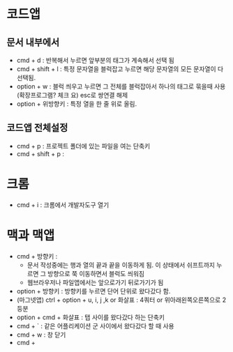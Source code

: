 # 코드앱

## 문서 내부에서

- cmd + d : 반복해서 누르면 앞부분의 태그가 계속해서 선택 됨
- cmd + shift + l : 특정 문자열을 블럭잡고 누르면 해당 문자열의 모든 문자열이 다 선택됨.
- option + w : 블럭 씌우고 누르면 그 전체를 블럭잡아서 하나의 태그로 묶을때 사용(확장프로그램? 체크 요) esc로 쌍연결 해제
- option + 위방향키 : 특정 열을 한 줄 위로 올림.

## 코드앱 전체설정

- cmd + p : 프로젝트 폴더에 있는 파일을 여는 단축키
- cmd + shift + p :

# 크롬

- cmd + i : 크롬에서 개발자도구 열기

# 맥과 맥앱

- cmd + 방향키 :
  - 문서 작성중에는 행과 열의 끝과 끝을 이동하게 됨. 이 상태에서 쉬프트까지 누르면 그 방향으로 쭉 이동하면서 블럭도 씌워짐
  - 웹브라우저나 파일앱에서는 앞으로가기 뒤로가기가 됨
- option + 방향키 : 방향키를 누르면 단어 단위로 왔다갔다 함.
- (마그넷앱) ctrl + option + u, i, j ,k or 화살표 : 4쿼터 or 위아래왼쪽오른쪽으로 2등분
- option + cmd + 화살표 : 탭 사이를 왔다갔다 하는 단축키
- cmd + ` : 같은 어플리케이션 군 사이에서 왔다갔다 할 때 사용
- cmd + w : 창 닫기
- cmd + 